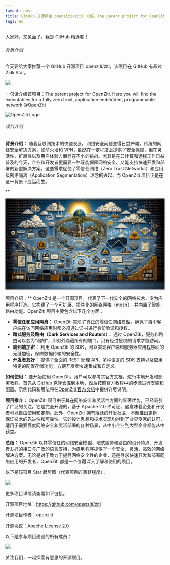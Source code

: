 ```yaml
---
layout: post
title: GitHub 开源项目 openziti/ziti 介绍，The parent project for OpenZiti. Here you will find the executables for a fully zero trust, application embedded, programmable network @OpenZiti
tags: Go
---
```


大家好，又见面了，我是 GitHub 精选君！

###### 背景介绍

今天要给大家推荐一个 GitHub 开源项目 openziti/ziti，该项目在 GitHub 有超过 2.6k Star。

![](https://stats.deeptrain.net/repo/openziti/ziti/?theme=light)

一句话介绍该项目：The parent project for OpenZiti. Here you will find the executables for a fully zero trust, application embedded, programmable network @OpenZiti




![OpenZiti Logo](https://raw.githubusercontent.com/openziti/ziti-doc/main/docusaurus/static/img/ziti-logo-dark.svg)


###### 项目介绍

**背景介绍：**
随着互联网技术的快速发展，网络安全问题变得日益严峻。传统的网络安全解决方案，如防火墙和 VPN，虽然在一定程度上提供了安全保障，但在灵活性、扩展性以及用户体验方面存在不小的挑战。尤其是在云计算和远程工作日益普及的今天，企业和开发者更需要一种既能保障网络安全、又能支持快速开发和部署的新型解决方案。这些需求促使了零信任网络（Zero Trust Networks）和应用级网络隔离（Application Segmentation）理念的兴起，而 OpenZiti 项目正是在这一背景下应运而生。

**

![](https://raw.githubusercontent.com/ZhuPeng/pic/master/mac/compress_tmp-4f0f8aff281e6d09958b91922e00f321.png)

项目介绍：**
OpenZiti 是一个开源项目，代表了下一代安全的网络技术，专为应用程序打造。它构建了一个可扩展、插件化的网络网格（mesh），并内置了智能路由功能。OpenZiti 项目主要包含以下几个方面：

- **零信任和应用隔离：** OpenZiti 实现了真正的零信任网络模型，确保了每个客户端在访问网络应用时都必须通过证书进行身份验证和授权。
- **暗式服务及路由（Dark Services and Routers）：** 通过 OpenZiti，服务和路由可以变为“暗的”，即对外隐藏所有的端口，只有经过授权的请求才能访问。
- **端到端加密：** 利用 OpenZiti 的 SDK，可以实现客户端和服务器应用程序间的无缝加密，保障数据传输的安全性。
- **开发者友好：** 提供了全面的 REST 管理 API、多种语言的 SDK 支持以及应用特定的配置存储功能，方便开发者快速集成和自定义。

**如何使用：**
要开始使用 OpenZiti，用户可以参考其官方文档，进行本地开发和部署教程，首先从 GitHub 克隆仓库到本地，然后按照官方教程中的步骤进行安装和配置。示例代码和用法将在[OpenZiti 官方文档](https://openziti.io/docs/learn/introduction/)中提供详尽说明。

**项目推介：**
OpenZiti 项目由于其在网络安全和灵活性方面的显著优势，已经吸引了广泛的关注。它是完全开源的，基于 Apache 2.0 许可证，这意味着企业和开发者可以自由使用和定制。此外，OpenZiti 拥有活跃的开发社区，不断推出更新，保证技术的先进性和可靠性。它的设计思想和技术实现均得到了业界专家的认可，适用于需要高度网络安全和灵活部署的各种场景，从中小企业到大型企业都能从中获益。

**总结：**
OpenZiti 以其零信任的网络安全模型、暗式服务和路由的设计特点、开发者友好的接口与广泛的语言支持，为应用程序提供了一个安全、灵活、高效的网络解决方案。无论是对于致力于提高网络安全性的企业，还是寻求快速开发和部署网络应用的开发者，OpenZiti 都是一个值得深入了解和使用的项目。

以下是该项目 Star 趋势图（代表项目的活跃程度）：

![](https://api.star-history.com/svg?repos=openziti/ziti&type=Timeline)

更多项目详情请查看如下链接。

开源项目地址：https://github.com/openziti/ziti 

开源项目作者：openziti

开源协议：Apache License 2.0

以下是参与项目建设的所有成员：

![](https://contrib.rocks/image?repo=openziti/ziti)

关注我们，一起探索有意思的开源项目。

